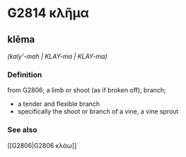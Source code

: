 # G2814 κλῆμα

## klēma

_(kaly'-mah | KLAY-ma | KLAY-ma)_

### Definition

from G2806; a limb or shoot (as if broken off); branch; 

- a tender and flexible branch
- specifically the shoot or branch of a vine, a vine sprout

### See also

[[G2806|G2806 κλάω]]
